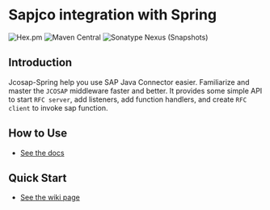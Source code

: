 # Sapjco integration with Spring

![Hex.pm](https://img.shields.io/hexpm/l/plug.svg?color=green)
![Maven Central](https://img.shields.io/maven-central/v/cn.yanzx-dev.gitlab/sapjco-spring.svg)
![Sonatype Nexus (Snapshots)](https://img.shields.io/nexus/snapshots/https/oss.sonatype.org/cn.yanzx-dev.gitlab/sapjco-spring.svg)


## Introduction
Jcosap-Spring help you use SAP Java Connector easier. Familiarize and master the `JCOSAP` middleware faster and better. It provides some simple API to start `RFC server`, 
add listeners, add function handlers, and create `RFC client` to invoke sap function.


## How to Use
* [See the docs](https://gitlab.yanzx-dev.cn/VirtualCry/jco-spring/wikis/How-to-Use "See the docs") 
      
      
## Quick Start
* [See the wiki page](https://gitlab.yanzx-dev.cn/VirtualCry/jco-spring/wikis/Quick-Start "See the wiki page") 

